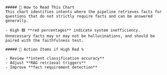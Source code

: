 
    ##### 🔎 How to Read This Chart  
    This chart identifies intents where the pipeline retrieves facts for questions that do not strictly require facts and can be answered generally.  

    - High 🟥 **red percentages** indicate system inefficiency. Unnecessary facts may or may not be hallucinations, and should be paired with the faithfulness test. 

    ##### 📌 Action Items if High Red %

    - Review **intent classification accuracy**  
    - Adjust **RAG retrieval triggers**  
    - Improve **fact requirement detection**   
    
